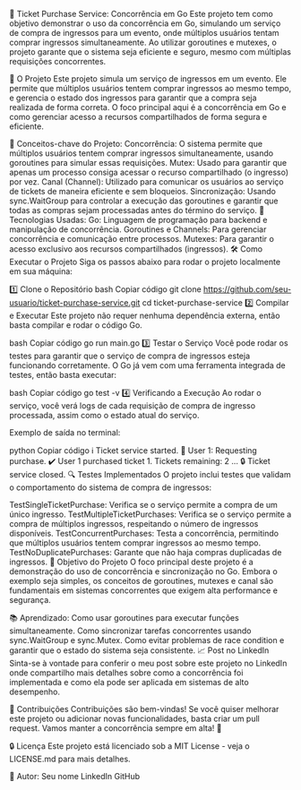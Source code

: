 🛒 Ticket Purchase Service: Concorrência em Go
Este projeto tem como objetivo demonstrar o uso da concorrência em Go, simulando um serviço de compra de ingressos para um evento, onde múltiplos usuários tentam comprar ingressos simultaneamente. Ao utilizar goroutines e mutexes, o projeto garante que o sistema seja eficiente e seguro, mesmo com múltiplas requisições concorrentes.

🚀 O Projeto
Este projeto simula um serviço de ingressos em um evento. Ele permite que múltiplos usuários tentem comprar ingressos ao mesmo tempo, e gerencia o estado dos ingressos para garantir que a compra seja realizada de forma correta. O foco principal aqui é a concorrência em Go e como gerenciar acesso a recursos compartilhados de forma segura e eficiente.

🔑 Conceitos-chave do Projeto:
Concorrência: O sistema permite que múltiplos usuários tentem comprar ingressos simultaneamente, usando goroutines para simular essas requisições.
Mutex: Usado para garantir que apenas um processo consiga acessar o recurso compartilhado (o ingresso) por vez.
Canal (Channel): Utilizado para comunicar os usuários ao serviço de tickets de maneira eficiente e sem bloqueios.
Sincronização: Usando sync.WaitGroup para controlar a execução das goroutines e garantir que todas as compras sejam processadas antes do término do serviço.
🔧 Tecnologias Usadas:
Go: Linguagem de programação para backend e manipulação de concorrência.
Goroutines e Channels: Para gerenciar concorrência e comunicação entre processos.
Mutexes: Para garantir o acesso exclusivo aos recursos compartilhados (ingressos).
🛠️ Como Executar o Projeto
Siga os passos abaixo para rodar o projeto localmente em sua máquina:

1️⃣ Clone o Repositório
bash
Copiar código
git clone https://github.com/seu-usuario/ticket-purchase-service.git
cd ticket-purchase-service
2️⃣ Compilar e Executar
Este projeto não requer nenhuma dependência externa, então basta compilar e rodar o código Go.

bash
Copiar código
go run main.go
3️⃣ Testar o Serviço
Você pode rodar os testes para garantir que o serviço de compra de ingressos esteja funcionando corretamente. O Go já vem com uma ferramenta integrada de testes, então basta executar:

bash
Copiar código
go test -v
4️⃣ Verificando a Execução
Ao rodar o serviço, você verá logs de cada requisição de compra de ingresso processada, assim como o estado atual do serviço.

Exemplo de saída no terminal:

python
Copiar código
ℹ️ Ticket service started.
🔄 User 1: Requesting purchase.
✔️ User 1 purchased ticket 1. Tickets remaining: 2
...
🔒 Ticket service closed.
🔍 Testes Implementados
O projeto inclui testes que validam o comportamento do sistema de compra de ingressos:

TestSingleTicketPurchase: Verifica se o serviço permite a compra de um único ingresso.
TestMultipleTicketPurchases: Verifica se o serviço permite a compra de múltiplos ingressos, respeitando o número de ingressos disponíveis.
TestConcurrentPurchases: Testa a concorrência, permitindo que múltiplos usuários tentem comprar ingressos ao mesmo tempo.
TestNoDuplicatePurchases: Garante que não haja compras duplicadas de ingressos.
🎯 Objetivo do Projeto
O foco principal deste projeto é a demonstração do uso de concorrência e sincronização no Go. Embora o exemplo seja simples, os conceitos de goroutines, mutexes e canal são fundamentais em sistemas concorrentes que exigem alta performance e segurança.

📚 Aprendizado:
Como usar goroutines para executar funções simultaneamente.
Como sincronizar tarefas concorrentes usando sync.WaitGroup e sync.Mutex.
Como evitar problemas de race condition e garantir que o estado do sistema seja consistente.
📈 Post no LinkedIn
Sinta-se à vontade para conferir o meu post sobre este projeto no LinkedIn onde compartilho mais detalhes sobre como a concorrência foi implementada e como ela pode ser aplicada em sistemas de alto desempenho.

🤝 Contribuições
Contribuições são bem-vindas! Se você quiser melhorar este projeto ou adicionar novas funcionalidades, basta criar um pull request. Vamos manter a concorrência sempre em alta! 🚀

🔒 Licença
Este projeto está licenciado sob a MIT License - veja o LICENSE.md para mais detalhes.

🔧 Autor:
Seu nome
LinkedIn
GitHub